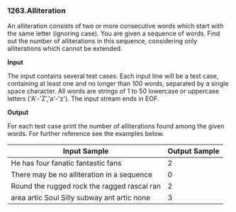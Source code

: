 ### 1263.Alliteration

An alliteration consists of two or more consecutive words which start with the same letter (ignoring case). You are given a sequence of words. Find out the number of alliterations in this sequence, considering only alliterations which cannot be extended.

**Input**

The input contains several test cases. Each input line will be a test case, containing at least one and no longer than 100 words, separated by a single space character. All words are strings of 1 to 50 lowercase or uppercase letters ('A'-'Z','a'-'z'). The input stream ends in EOF.

**Output**

For each test case print the number of alliterations found among the given words. For further reference see the examples below.

| Input Sample | Output Sample |
| ------------ | ------------- |
| He has four fanatic fantastic fans | 2 |
| There may be no alliteration in a sequence | 0 |
| Round the rugged rock the ragged rascal ran | 2 |
| area artic Soul Silly subway ant artic none | 3 |
